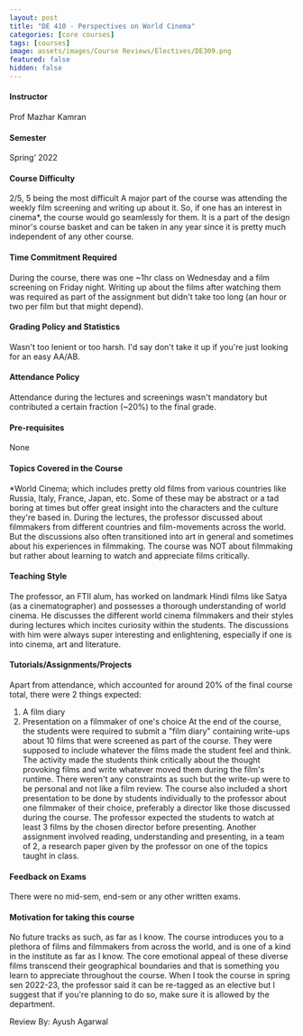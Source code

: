 ```yaml
---
layout: post
title: "DE 410 - Perspectives on World Cinema"
categories: [core courses]
tags: [courses]
image: assets/images/Course Reviews/Electives/DE309.png
featured: false
hidden: false
---
```


#### Instructor
Prof Mazhar Kamran

#### Semester
Spring’ 2022

#### Course Difficulty
2/5, 5 being the most difficult
A major part of the course was attending the weekly film screening and writing up about it. So, if one has an interest in cinema*, the course would go seamlessly for them.
It is a part of the design minor's course basket and can be taken in any year since it is pretty much independent of any other course.

#### Time Commitment Required
During the course, there was one ~1hr class on Wednesday and a film screening on Friday night. Writing up about the films after watching them was required as part of the assignment but didn't take too long (an hour or two per film but that might depend).

#### Grading Policy and Statistics
Wasn't too lenient or too harsh.
I'd say don't take it up if you're just looking for an easy AA/AB.

#### Attendance Policy
Attendance during the lectures and screenings wasn't mandatory but contributed a certain fraction (~20%) to the final grade.

#### Pre-requisites
None 

#### Topics Covered in the Course
*World Cinema; which includes pretty old films from various countries like Russia, Italy, France, Japan, etc. Some of these may be abstract or a tad boring at times but offer great insight into the characters and the culture they're based in.
During the lectures, the professor discussed about filmmakers from different countries and film-movements across the world. But the discussions also often transitioned into art in general and sometimes about his experiences in filmmaking.
The course was NOT about filmmaking but rather about learning to watch and appreciate films critically.

#### Teaching Style
The professor, an FTII alum, has worked on landmark Hindi films like Satya (as a cinematographer) and possesses a thorough understanding of world cinema. He discusses the different world cinema filmmakers and their styles during lectures which incites curiosity within the students.
The discussions with him were always super interesting and enlightening, especially if one is into cinema, art and literature.

#### Tutorials/Assignments/Projects
Apart from attendance, which accounted for around 20% of the final course total, there were 2 things expected:
1. A film diary
2. Presentation on a filmmaker of one's choice
At the end of the course, the students were required to submit a "film diary" containing write-ups about 10 films that were screened as part of the course. They were supposed to include whatever the films made the student feel and think. The activity made the students think critically about the thought provoking films and write whatever moved them during the film's runtime. There weren't any constraints as such but the write-up were to be personal and not like a film review.
The course also included a short presentation to be done by students individually to the professor about one filmmaker of their choice, preferably a director like those discussed during the course. The professor expected the students to watch at least 3 films by the chosen director before presenting.
Another assignment involved reading, understanding and presenting, in a team of 2, a research paper given by the professor on one of the topics taught in class.

#### Feedback on Exams
There were no mid-sem, end-sem or any other written exams.

#### Motivation for taking this course
No future tracks as such, as far as I know.
The course introduces you to a plethora of films and filmmakers from across the world, and is one of a kind in the institute as far as I know. The core emotional appeal of these diverse films transcend their geographical boundaries and that is something you learn to appreciate throughout the course.
When I took the course in spring sen 2022-23, the professor said it can be re-tagged as an elective but I suggest that if you're planning to do so, make sure it is allowed by the department.

Review By: Ayush Agarwal